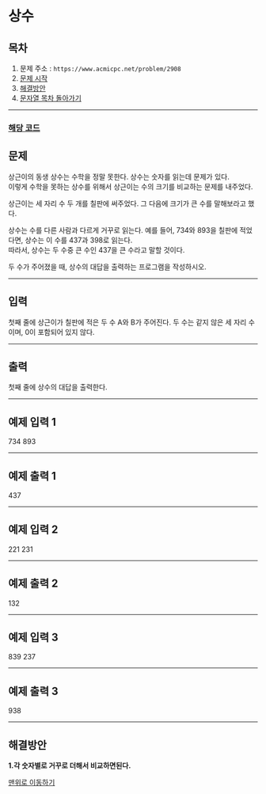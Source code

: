 # 상수

## 목차

1. 문제 주소 : `https://www.acmicpc.net/problem/2908`
2. [문제 시작](#문제)
3. [해결방안](#해결방안)
4. [문자열 목차 돌아가기](../README.md)
___

### [해당 코드](./상수.java)

## 문제

상근이의 동생 상수는 수학을 정말 못한다. 상수는 숫자를 읽는데 문제가 있다.<br>
이렇게 수학을 못하는 상수를 위해서 상근이는 수의 크기를 비교하는 문제를 내주었다.<br>

상근이는 세 자리 수 두 개를 칠판에 써주었다. 그 다음에 크기가 큰 수를 말해보라고 했다.

상수는 수를 다른 사람과 다르게 거꾸로 읽는다. 예를 들어, 734와 893을 칠판에 적었다면, 상수는 이 수를 437과 398로 읽는다.<br>
따라서, 상수는 두 수중 큰 수인 437을 큰 수라고 말할 것이다.

두 수가 주어졌을 때, 상수의 대답을 출력하는 프로그램을 작성하시오.

___

## 입력

첫째 줄에 상근이가 칠판에 적은 두 수 A와 B가 주어진다. 두 수는 같지 않은 세 자리 수이며, 0이 포함되어 있지 않다.
___
## 출력

첫째 줄에 상수의 대답을 출력한다.
___

## 예제 입력 1

734 893

---

## 예제 출력 1

437

---

## 예제 입력 2

221 231

---

## 예제 출력 2

132

---

## 예제 입력 3

839 237

---

## 예제 출력 3

938

---

## 해결방안
**1.각 숫자별로 거꾸로 더해서 비교하면된다.** <br>

[맨위로 이동하기](#상수)